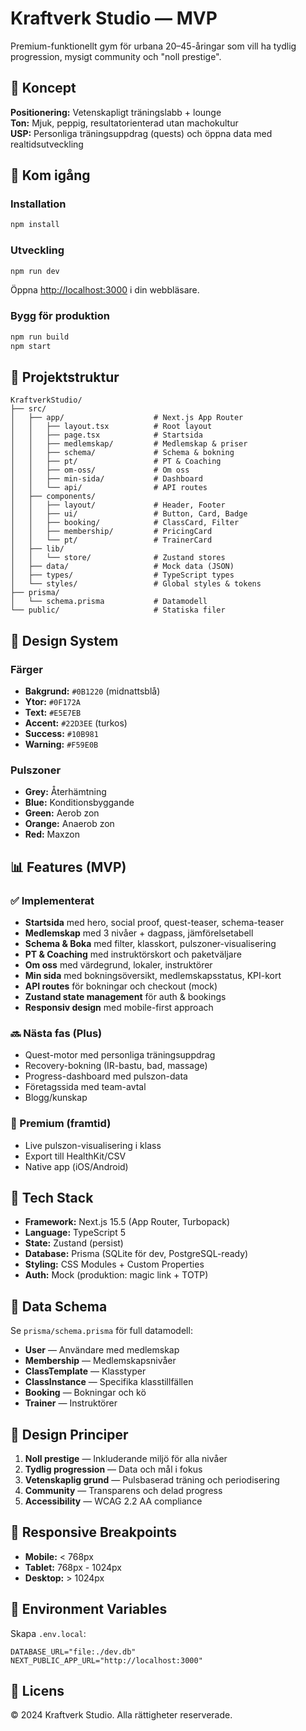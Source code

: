# Kraftverk Studio — MVP

Premium-funktionellt gym för urbana 20–45-åringar som vill ha tydlig progression, mysigt community och "noll prestige".

## 🎯 Koncept

**Positionering:** Vetenskapligt träningslabb + lounge  
**Ton:** Mjuk, peppig, resultatorienterad utan machokultur  
**USP:** Personliga träningsuppdrag (quests) och öppna data med realtidsutveckling

## 🚀 Kom igång

### Installation

```bash
npm install
```

### Utveckling

```bash
npm run dev
```

Öppna [http://localhost:3000](http://localhost:3000) i din webbläsare.

### Bygg för produktion

```bash
npm run build
npm start
```

## 📁 Projektstruktur

```
KraftverkStudio/
├── src/
│   ├── app/                    # Next.js App Router
│   │   ├── layout.tsx          # Root layout
│   │   ├── page.tsx            # Startsida
│   │   ├── medlemskap/         # Medlemskap & priser
│   │   ├── schema/             # Schema & bokning
│   │   ├── pt/                 # PT & Coaching
│   │   ├── om-oss/             # Om oss
│   │   ├── min-sida/           # Dashboard
│   │   └── api/                # API routes
│   ├── components/
│   │   ├── layout/             # Header, Footer
│   │   ├── ui/                 # Button, Card, Badge
│   │   ├── booking/            # ClassCard, Filter
│   │   ├── membership/         # PricingCard
│   │   └── pt/                 # TrainerCard
│   ├── lib/
│   │   └── store/              # Zustand stores
│   ├── data/                   # Mock data (JSON)
│   ├── types/                  # TypeScript types
│   └── styles/                 # Global styles & tokens
├── prisma/
│   └── schema.prisma           # Datamodell
└── public/                     # Statiska filer
```

## 🎨 Design System

### Färger

- **Bakgrund:** `#0B1220` (midnattsblå)
- **Ytor:** `#0F172A`
- **Text:** `#E5E7EB`
- **Accent:** `#22D3EE` (turkos)
- **Success:** `#10B981`
- **Warning:** `#F59E0B`

### Pulszoner

- **Grey:** Återhämtning
- **Blue:** Konditionsbyggande
- **Green:** Aerob zon
- **Orange:** Anaerob zon
- **Red:** Maxzon

## 📊 Features (MVP)

### ✅ Implementerat

- **Startsida** med hero, social proof, quest-teaser, schema-teaser
- **Medlemskap** med 3 nivåer + dagpass, jämförelsetabell
- **Schema & Boka** med filter, klasskort, pulszoner-visualisering
- **PT & Coaching** med instruktörskort och paketväljare
- **Om oss** med värdegrund, lokaler, instruktörer
- **Min sida** med bokningsöversikt, medlemskapsstatus, KPI-kort
- **API routes** för bokningar och checkout (mock)
- **Zustand state management** för auth & bookings
- **Responsiv design** med mobile-first approach

### 🔜 Nästa fas (Plus)

- Quest-motor med personliga träningsuppdrag
- Recovery-bokning (IR-bastu, bad, massage)
- Progress-dashboard med pulszon-data
- Företagssida med team-avtal
- Blogg/kunskap

### 🚀 Premium (framtid)

- Live pulszon-visualisering i klass
- Export till HealthKit/CSV
- Native app (iOS/Android)

## 🔧 Tech Stack

- **Framework:** Next.js 15.5 (App Router, Turbopack)
- **Language:** TypeScript 5
- **State:** Zustand (persist)
- **Database:** Prisma (SQLite för dev, PostgreSQL-ready)
- **Styling:** CSS Modules + Custom Properties
- **Auth:** Mock (produktion: magic link + TOTP)

## 📝 Data Schema

Se `prisma/schema.prisma` för full datamodell:

- **User** — Användare med medlemskap
- **Membership** — Medlemskapsnivåer
- **ClassTemplate** — Klasstyper
- **ClassInstance** — Specifika klasstillfällen
- **Booking** — Bokningar och kö
- **Trainer** — Instruktörer

## 🎯 Design Principer

1. **Noll prestige** — Inkluderande miljö för alla nivåer
2. **Tydlig progression** — Data och mål i fokus
3. **Vetenskaplig grund** — Pulsbaserad träning och periodisering
4. **Community** — Transparens och delad progress
5. **Accessibility** — WCAG 2.2 AA compliance

## 📱 Responsive Breakpoints

- **Mobile:** < 768px
- **Tablet:** 768px - 1024px
- **Desktop:** > 1024px

## 🔐 Environment Variables

Skapa `.env.local`:

```env
DATABASE_URL="file:./dev.db"
NEXT_PUBLIC_APP_URL="http://localhost:3000"
```

## 📄 Licens

© 2024 Kraftverk Studio. Alla rättigheter reserverade.





